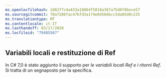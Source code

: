 ```yaml
---
ms.openlocfilehash: 2d82f7c4a433a18864f5818a367a75d8f8bece57
ms.sourcegitcommit: 70a7286fac47bfd3a174e84566bcc5da05d0c235
ms.translationtype: MT
ms.contentlocale: it-IT
ms.lasthandoff: 03/17/2020
ms.locfileid: "79485567"
---
```

## <a name="ref-locals-and-returns"></a>Variabili locali e restituzione di Ref

In C# 7,0 è stato aggiunto il supporto per *le variabili locali Ref e i ritorni Ref*.  Si tratta di un segnaposto per la specifica.
